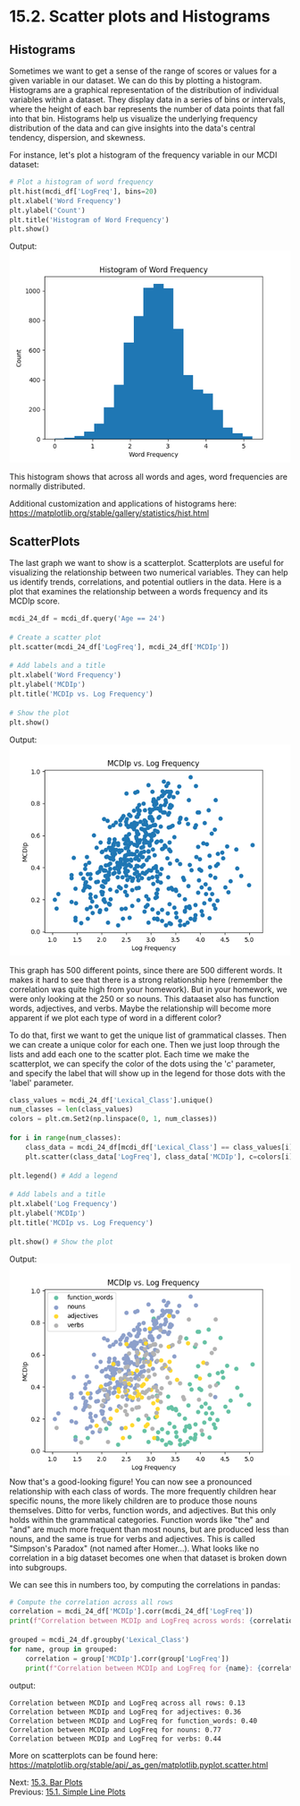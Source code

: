 # 15.2. Scatter plots and Histograms

## Histograms
Sometimes we want to get a sense of the range of scores or values for a given variable in our dataset. We can do this 
by plotting a histogram. Histograms are a graphical representation of the distribution of individual variables within 
a dataset. They display data in a series of bins or intervals, where the height of each bar represents the number of 
data points that fall into that bin. Histograms help us visualize the underlying frequency distribution of the data 
and can give insights into the data's central tendency, dispersion, and skewness.

For instance, let's plot a histogram of the frequency variable in our MCDI dataset:

```python
# Plot a histogram of word frequency
plt.hist(mcdi_df['LogFreq'], bins=20)
plt.xlabel('Word Frequency')
plt.ylabel('Count')
plt.title('Histogram of Word Frequency')
plt.show()
```
Output:\
![Frequency Histogram](../images/frequency_histogram.png)

This histogram shows that across all words and ages, word frequencies are normally distributed.

Additional customization and applications of histograms here: https://matplotlib.org/stable/gallery/statistics/hist.html

## ScatterPlots
The last graph we want to show is a scatterplot. Scatterplots are useful for visualizing the relationship between 
two numerical variables. They can help us identify trends, correlations, and potential outliers in the data. Here is 
a plot that examines the relationship between a words frequency and its MCDIp score.

```python
mcdi_24_df = mcdi_df.query('Age == 24')

# Create a scatter plot
plt.scatter(mcdi_24_df['LogFreq'], mcdi_24_df['MCDIp'])

# Add labels and a title
plt.xlabel('Word Frequency')
plt.ylabel('MCDIp')
plt.title('MCDIp vs. Log Frequency')

# Show the plot
plt.show()
```
Output:\
![Scatterplot 1](../images/scatter1.png)

This graph has 500 different points, since there are 500 different words. It makes it hard to see that there is a 
strong relationship here (remember the correlation was quite high from your homework). But in your homework, we were 
only looking at the 250 or so nouns. This dataaset also has function words, adjectives, and verbs. Maybe the 
relationship will become more apparent if we plot each type of word in a different color?

To do that, first we want to get the unique list of grammatical classes. Then we can create a unique color for each one.
Then we just loop through the lists and add each one to the scatter plot. Each time we make the scatterplot, we can 
specify the color of the dots using the 'c' parameter, and specify the label that will show up in the legend for those 
dots with the 'label' parameter.
```python
class_values = mcdi_24_df['Lexical_Class'].unique()
num_classes = len(class_values)
colors = plt.cm.Set2(np.linspace(0, 1, num_classes))

for i in range(num_classes):
    class_data = mcdi_24_df[mcdi_df['Lexical_Class'] == class_values[i]]
    plt.scatter(class_data['LogFreq'], class_data['MCDIp'], c=colors[i], label=class_values[i])

plt.legend() # Add a legend

# Add labels and a title
plt.xlabel('Log Frequency')
plt.ylabel('MCDIp')
plt.title('MCDIp vs. Log Frequency')

plt.show() # Show the plot
```
Output:\
![Scatterplot 2](../images/scatter2.png)
Now that's a good-looking figure! You can now see a pronounced relationship with each class of words. The more 
frequently children hear specific nouns, the more likely children are to produce those nouns themselves. Ditto for 
verbs, function words, and adjectives. But this only holds within the grammatical categories. Function words like "the"
and "and" are much more frequent than most nouns, but are produced less than nouns, and the same is true for verbs and 
adjectives. This is called "Simpson's Paradox" (not named after Homer...). What looks like no correlation in a big 
dataset becomes one when that dataset is broken down into subgroups.

We can see this in numbers too, by computing the correlations in pandas:
```python
# Compute the correlation across all rows
correlation = mcdi_24_df['MCDIp'].corr(mcdi_24_df['LogFreq'])
print(f"Correlation between MCDIp and LogFreq across words: {correlation:.2f}")

grouped = mcdi_24_df.groupby('Lexical_Class')
for name, group in grouped:
    correlation = group['MCDIp'].corr(group['LogFreq'])
    print(f"Correlation between MCDIp and LogFreq for {name}: {correlation:.2f}")
```
output:
```text
Correlation between MCDIp and LogFreq across all rows: 0.13
Correlation between MCDIp and LogFreq for adjectives: 0.36
Correlation between MCDIp and LogFreq for function_words: 0.40
Correlation between MCDIp and LogFreq for nouns: 0.77
Correlation between MCDIp and LogFreq for verbs: 0.44
```

More on scatterplots can be found here: https://matplotlib.org/stable/api/_as_gen/matplotlib.pyplot.scatter.html

Next: [15.3. Bar Plots](15.3.%20Bar%20Plots.md)<br>
Previous: [15.1. Simple Line Plots](../CH15/15.1.%20Simple%20Line%20Plots.md)